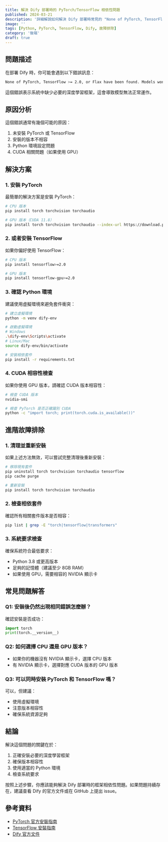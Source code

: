 ```yaml
---
title: 解決 Dify 部署時的 PyTorch/TensorFlow 相依性問題
published: 2024-03-21
description: '詳細解說如何解決 Dify 部署時常見的 "None of PyTorch, TensorFlow >= 2.0, or Flax have been found" 錯誤訊息'
image: ''
tags: [Python, PyTorch, TensorFlow, Dify, 故障排除]
category: '後端'
draft: true 
---
```


## 問題描述

在部署 Dify 時，你可能會遇到以下錯誤訊息：

```bash
None of PyTorch, TensorFlow >= 2.0, or Flax have been found. Models won't be available and only tokenizers, configuration and file/data utilities can be used.
```

這個錯誤表示系統中缺少必要的深度學習框架，這會導致模型無法正常運作。

## 原因分析

這個錯誤通常有幾個可能的原因：

1. 未安裝 PyTorch 或 TensorFlow
2. 安裝的版本不相容
3. Python 環境設定問題
4. CUDA 相關問題（如果使用 GPU）

## 解決方案

### 1. 安裝 PyTorch

最簡單的解決方案是安裝 PyTorch：

```bash
# CPU 版本
pip install torch torchvision torchaudio

# GPU 版本（CUDA 11.8）
pip install torch torchvision torchaudio --index-url https://download.pytorch.org/whl/cu118
```

### 2. 或者安裝 TensorFlow

如果你偏好使用 TensorFlow：

```bash
# CPU 版本
pip install tensorflow>=2.0

# GPU 版本
pip install tensorflow-gpu>=2.0
```

### 3. 確認 Python 環境

建議使用虛擬環境來避免套件衝突：

```bash
# 建立虛擬環境
python -m venv dify-env

# 啟動虛擬環境
# Windows
.\dify-env\Scripts\activate
# Linux/Mac
source dify-env/bin/activate

# 安裝相依套件
pip install -r requirements.txt
```

### 4. CUDA 相容性檢查

如果你使用 GPU 版本，請確認 CUDA 版本相容性：

```bash
# 檢查 CUDA 版本
nvidia-smi

# 檢查 PyTorch 是否正確識別 CUDA
python -c "import torch; print(torch.cuda.is_available())"
```

## 進階故障排除

### 1. 清理並重新安裝

如果上述方法無效，可以嘗試完整清理後重新安裝：

```bash
# 移除現有套件
pip uninstall torch torchvision torchaudio tensorflow
pip cache purge

# 重新安裝
pip install torch torchvision torchaudio
```

### 2. 檢查相依套件

確認所有相關套件版本是否相容：

```bash
pip list | grep -E "torch|tensorflow|transformers"
```

### 3. 系統要求檢查

確保系統符合最低要求：

- Python 3.8 或更高版本
- 足夠的記憶體（建議至少 8GB RAM）
- 如果使用 GPU，需要相容的 NVIDIA 顯示卡

## 常見問題解答

### Q1: 安裝後仍然出現相同錯誤怎麼辦？

確認安裝是否成功：

```python
import torch
print(torch.__version__)
```

### Q2: 如何選擇 CPU 還是 GPU 版本？

- 如果你的機器沒有 NVIDIA 顯示卡，選擇 CPU 版本
- 有 NVIDIA 顯示卡，選擇對應 CUDA 版本的 GPU 版本

### Q3: 可以同時安裝 PyTorch 和 TensorFlow 嗎？

可以，但建議：
- 使用虛擬環境
- 注意版本相容性
- 確保系統資源足夠

## 結論

解決這個問題的關鍵在於：

1. 正確安裝必要的深度學習框架
2. 確保版本相容性
3. 使用適當的 Python 環境
4. 檢查系統要求

按照上述步驟，你應該能夠解決 Dify 部署時的框架相依性問題。如果問題持續存在，建議查看 Dify 的官方文件或在 GitHub 上提出 issue。

## 參考資料

- [PyTorch 官方安裝指南](https://pytorch.org/get-started/locally/)
- [TensorFlow 安裝指南](https://www.tensorflow.org/install)
- [Dify 官方文件](https://docs.dify.ai/) 
